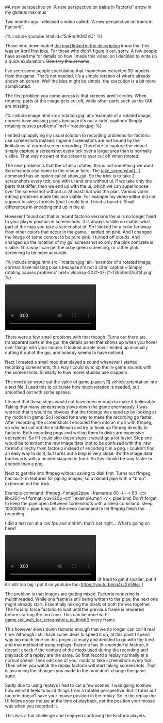 #A new perspective on “A new perspective on trains in Factorio” <author>arrow in my gluteus maximus</author>

Two months ago I released a video called: “A new perspective on trains in Factorio”.

{% include youtube.html id="5nRnnfKMZKQ" %}

Those who downloaded [the mod linked in the description](https://mods.factorio.com/mod/train_perspective) know that this was an April first joke. For those who didn’t figure it out, sorry.
A few people have asked me for details on how I made this video, so I decided to write up a quick explanation. ~~Don't try this at home~~

I’ve seen some people speculating that I somehow extracted 3D models from the game.
That’s not needed, it’s a simple rotation of what’s already shown on screen.
Well the idea might be simple, the execution is a bit more complicated.

The first problem you come across is that screens aren’t circles.
When rotating, parts of the image gets cut off, while other parts such as the GUI are missing.

{% include image.html src='rotation.jpg' alt='example of a rotated image, corners have missing pixels because it's not a cirle' caption='Simply rotating causes problems' href='rotation.jpg' %}

I ended up applying my usual solution to recording problems for factorio: use screenshots instead. Ingame screenshots are not bound by the limitations of normal screen recording. Therefore to capture the video I simply capture a screenshot every tick over a larger area than is normally visible. That way no part of the screen is ever cut off when rotated.

The next problem is that the UI also rotates, this is not something we want.
Screenshots also come to the rescue here. The [take_screenshot(...)](https://lua-api.factorio.com/latest/LuaGameScript.html#LuaGameScript.take_screenshot) command has an option called show_gui. So the trick is to take 2 screenshots every tick, one with ui and one without ui. If we take only the parts that differ, then we end up with the ui, which we can superimpose over the screenshot without ui. At least that was the plan. Various video editing problems made this non viable. For example my video editor did not support lossless formats (that I could find, I tried a bunch). Small differences in encoding end up in the ui.

However I found out that in recent factorio versions the ui is no longer fixed to your player position in screenshots. It is always visible no matter what part of the map you take a screenshot of. So I looked for a color far away from other colors that occur in the game. I settled on pink. And I changed the image of some concret to be pure pink. I turned off clouds. And changed up the location of my gui screenshot so only the pink concrete is visible. This way I can get the ui by green screening, or rather pink screening to be more accurate.

{% include image.html src='rotation.jpg' alt='example of a rotated image, corners have missing pixels because it's not a cirle' caption='Simply rotating causes problems' href='vlcsnap-2021-07-21-13h50m07s314.png' %}


![Not sure how I should include this video, or if it should be removed](ui.mp4)

There were a few small problems with that though. Turns out there are transparent parts in the gui: the details panel that shows up when you hover over things with your mouse. It looked purple now. I ended up manually cutting it out of the gui, and nobody seems to have noticed. 

Next I created a small mod that played a sound whenever I started recording screenshots, this way I could sync up the in-game sounds with the screenshots. Similarly to how movie studios use clappers.

The mod also wrote out the value of game.players[1].vehicle.orientation into a text file. I used this to calculate how much rotation is needed, but smoothed out with some splines.

I feared that these steps would not have been enough to make it believable. Taking that many screenshots slows down the game enormously. I was worried that it would be obvious that the footage was sped up by looking at my motion in game. So I looked for a way to make the recording go faster. After recording the screenshots I encoded them into an mp4 with ffmpeg, so why not cut out the middleman and try to hook up ffmpeg directly to factorio. Both encoding pngs and writing them to disks are expensive operations. So if I could skip these steps it would go a lot faster.
Step one would be to extract the raw image data (not to be confused with the .raw format) directly from factorio instead of encoding it in a png. I couldn’t find an easy way to do it, but turns out a bmp is very close. It’s the image data backwards with a header slapped in front. So this should be way faster to encode than a png.

Next to get this into ffmpeg without saving to disk first. Turns out ffmpeg has built- in features for piping images, so a named pipe with a “.bmp” extension did the trick.

Example command: ffmpeg -f image2pipe -framerate 60 -i - -r 60 -c:v libx264 -vf format=yuv420p -crf 1 example.mp4 -y < pipe.bmp
Don’t forget to keep the pipe open between screenshots with a sleep command:
sleep 10000000 > pipe.bmp, kill the sleep command to let ffmpeg finish the recording.


I did a test run at a low fps and mhhhh, that’s not right… What’s going on here?

![](render_420_2.mp4) (If tried to get it smaller, but if it’s still too big I put it on youtube too: https://youtu.be/jq4rL2V5Nss )

The problem is that images are getting mixed. Factorio rendering is multithreaded. While one frame is still being written to the pipe, the next one might already start. Essentially mixing the pixels of both frames together.
The fix is to force factorio to wait until the previous frame is rendered before starting the next one. This can be done with: [game.set_wait_for_screenshots_to_finish()](https://lua-api.factorio.com/latest/LuaGameScript.html#LuaGameScript.set_wait_for_screenshots_to_finish) every frame.

This however slows down factorio enough that we no longer can call it real time. Although I still have some ideas to speed it up, at this point I spend way too much time on this project already and decided to go with the tried and true method of using replays.
Factorio has this wonderful feature, it doesn’t check if the content of the mods used during the recording and playback of a replay are the same.
So first record a replay normally at a normal speed. Then edit one of your mods to take screenshots every tick. Then when you watch the replay factorio will start taking screenshots. That is assuming the changes you made to the mod don’t change the game state.

Sadly due to using replays I had to cut a few scenes. I was going to show how weird it feels to build things from a rotated perspective. But it turns out factorio doesn’t save your mouse position in the replay. So in the replay the UI follows your mouse at the time of playback, not the position your mouse was when you recorded it.

This was a fun challenge and I enjoyed confusing the Factorio players.
